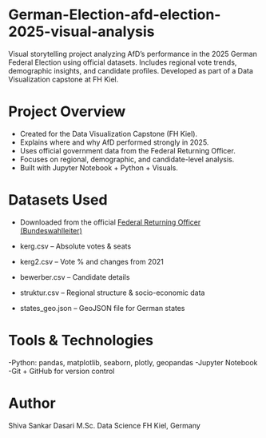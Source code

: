 # German-Election-afd-election-2025-visual-analysis
Visual storytelling project analyzing AfD’s performance in the 2025 German Federal Election using official datasets. Includes regional vote trends, demographic insights, and candidate profiles. Developed as part of a Data Visualization capstone at FH Kiel.

# Project Overview
- Created for the Data Visualization Capstone (FH Kiel).
- Explains where and why AfD performed strongly in 2025.
- Uses official government data from the Federal Returning Officer.
- Focuses on regional, demographic, and candidate-level analysis.
- Built with Jupyter Notebook + Python + Visuals.

# Datasets Used
- Downloaded from the official [Federal Returning Officer (Bundeswahlleiter)](https://www.bundeswahlleiterin.de/bundestagswahlen/2025/ergebnisse/opendata.html)

- kerg.csv – Absolute votes & seats
- kerg2.csv – Vote % and changes from 2021
- bewerber.csv – Candidate details
- struktur.csv – Regional structure & socio-economic data
- states_geo.json – GeoJSON file for German states


# Tools & Technologies
-Python: pandas, matplotlib, seaborn, plotly, geopandas
-Jupyter Notebook
-Git + GitHub for version control

# Author
Shiva Sankar Dasari
M.Sc. Data Science
FH Kiel, Germany
